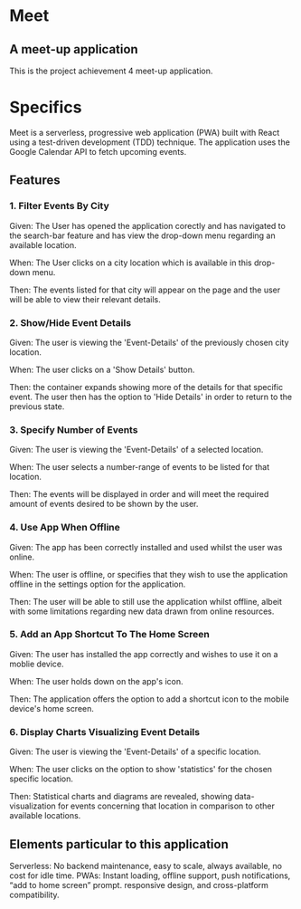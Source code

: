 # Meet
## A meet-up application
This is the project achievement 4 meet-up application.
# Specifics
Meet is a serverless, progressive web application (PWA) built with React using a test-driven development (TDD) technique. The application uses the Google Calendar API to fetch upcoming events.

## Features
### 1. Filter Events By City
Given: The User has opened the application corectly and has navigated to the search-bar feature and has view the drop-down menu regarding an available location.

When: The User clicks on a city location which is available in this drop-down menu.

Then: The events listed for that city will appear on the page and the user will be able to view their relevant details. 

### 2. Show/Hide Event Details
Given: The user is viewing the 'Event-Details' of the previously chosen city location.

When: The user clicks on a 'Show Details' button. 

Then: the container expands showing more of the details for that specific event. The user then has the option to 'Hide Details' in order to return to the previous state.

### 3. Specify Number of Events
Given: The user is viewing the 'Event-Details' of a selected location.

When: The user selects a number-range of events to be listed for that location.

Then: The events will be displayed in order and will meet the required amount of events desired to be shown by the user.

### 4. Use App When Offline
Given: The app has been correctly installed and used whilst the user was online.

When: The user is offline, or specifies that they wish to use the application offline in the settings option for the application.

Then: The user will be able to still use the application whilst offline, albeit with some limitations regarding new data drawn from online resources.

### 5. Add an App Shortcut To The Home Screen
Given: The user has installed the app correctly and wishes to use it on a moblie device.

When: The user holds down on the app's icon.

Then: The application offers the option to add a shortcut icon to the mobile device's home screen.

### 6. Display Charts Visualizing Event Details
Given: The user is viewing the 'Event-Details' of a specific location.

When: The user clicks on the option to show 'statistics' for the chosen specific location.

Then: Statistical charts and diagrams are revealed, showing data-visualization for events concerning that location in comparison to other available locations.


## Elements particular to this application
Serverless: No backend maintenance, easy to scale, always available, no cost for idle time.
PWAs: Instant loading, offline support, push notifications, “add to home screen” prompt.
responsive design, and cross-platform compatibility.
